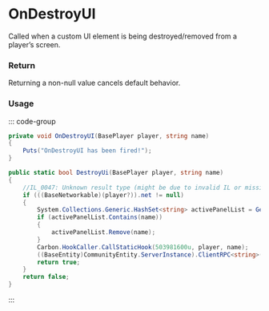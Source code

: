 # OnDestroyUI
<Badge type="info" text="CUI"/><Badge type="danger" text="Carbon Compatible"/><Badge type="warning" text="Oxide Compatible"/>
Called when a custom UI element is being destroyed/removed from a player’s screen.

### Return
Returning a non-null value cancels default behavior.

### Usage
::: code-group
```csharp [Example]
private void OnDestroyUI(BasePlayer player, string name)
{
	Puts("OnDestroyUI has been fired!");
}
```
```csharp [Source — Carbon.Common @ Oxide.Game.Rust.Cui.CuiHelper]
public static bool DestroyUi(BasePlayer player, string name)
{
	//IL_0047: Unknown result type (might be due to invalid IL or missing references)
	if (((BaseNetworkable)(player?)).net != null)
	{
		System.Collections.Generic.HashSet<string> activePanelList = GetActivePanelList(player);
		if (activePanelList.Contains(name))
		{
			activePanelList.Remove(name);
		}
		Carbon.HookCaller.CallStaticHook(503981600u, player, name);
		((BaseEntity)CommunityEntity.ServerInstance).ClientRPC<string>(RpcTarget.Player("DestroyUI", player), name);
		return true;
	}
	return false;
}

```
:::
